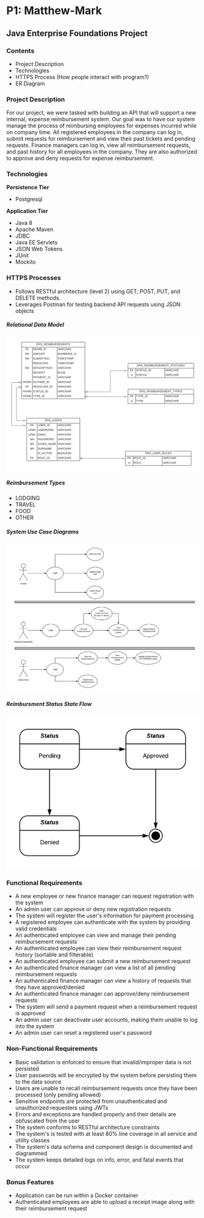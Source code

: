 # P1: Matthew-Mark
## Java Enterprise Foundations Project

### Contents
- Project Description
- Technologies
- HTTPS Process (How people interact with program?)
- ER Diagram
### Project Description

For our project, we were tasked with building an API that 
will support a new internal, expense reimbursement system. 
Our goal was to have our system manage the process of reimbursing employees for expenses incurred 
while on company time. All registered employees in the company can log in, submit 
requests for reimbursement and view their past tickets and pending requests. 
Finance managers can log in, view all reimbursement requests, and past history for 
all employees in the company. They are also authorized to approve and deny 
requests for expense reimbursement.

### Technologies 
**Persistence Tier**
- Postgresql

**Application Tier**
- Java 8
- Apache Maven
- JDBC
- Java EE Servlets
- JSON Web Tokens
- JUnit
- Mockito

### HTTPS Processes
- Follows RESTful architecture (level 2) using GET, POST, PUT, and DELETE methods. 
- Leverages Postman for testing backend API requests using JSON objects

##### Relational Data Model
![Relational Model](https://github.com/220207-java-enterprise/assignments/blob/main/foundations-project/imgs/ERS%20Relational%20Model.png)

##### Reimbursement Types
- LODGING
- TRAVEL
- FOOD
- OTHER
##### System Use Case Diagrams
![System Use Case Diagrams](https://raw.githubusercontent.com/220207-java-enterprise/assignments/main/foundations-project/imgs/ERS%20Use%20Case%20Diagram.png)

##### Reimbursment Status State Flow
![Reimbursment Status State Flow](https://raw.githubusercontent.com/220207-java-enterprise/assignments/main/foundations-project/imgs/ERS%20State%20Flow%20Diagram.png)
### Functional Requirements

- A new employee or new finance manager can request registration with the system
- An admin user can approve or deny new registration requests
- The system will register the user's information for payment processing
- A registered employee can authenticate with the system by providing valid credentials
- An authenticated employee can view and manage their pending reimbursement requests
- An authenticated employee can view their reimbursement request history (sortable and filterable)
- An authenticated employee can submit a new reimbursement request
- An authenticated finance manager can view a list of all pending reimbursement requests
- An authenticated finance manager can view a history of requests that they have approved/denied
- An authenticated finance manager can approve/deny reimbursement requests
- The system will send a payment request when a reimbursement request is approved
- An admin user can deactivate user accounts, making them unable to log into the system
- An admin user can reset a registered user's password

### Non-Functional Requirements

- Basic validation is enforced to ensure that invalid/improper data is not persisted
- User passwords will be encrypted by the system before persisting them to the data source
- Users are unable to recall reimbursement requests once they have been processed (only pending allowed)
- Sensitive endpoints are protected from unauthenticated and unauthorized requesters using JWTs
- Errors and exceptions are handled properly and their details are obfuscated from the user
- The system conforms to RESTful architecture constraints
- The system's is tested with at least 80% line coverage in all service and utility classes
- The system's data schema and component design is documented and diagrammed
- The system keeps detailed logs on info, error, and fatal events that occur

### Bonus Features
- Application can be run within a Docker container
- Authenticated employees are able to upload a receipt image along with their reimbursement request